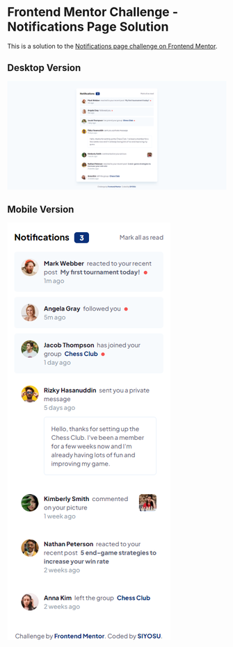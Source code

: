 # Frontend Mentor Challenge - Notifications Page Solution

This is a solution to the [Notifications page challenge on Frontend Mentor](https://www.frontendmentor.io/challenges/notifications-page-DqK5QAmKbC).

## Desktop Version
![](./desktop.png)

## Mobile Version
![](./mobile.png)